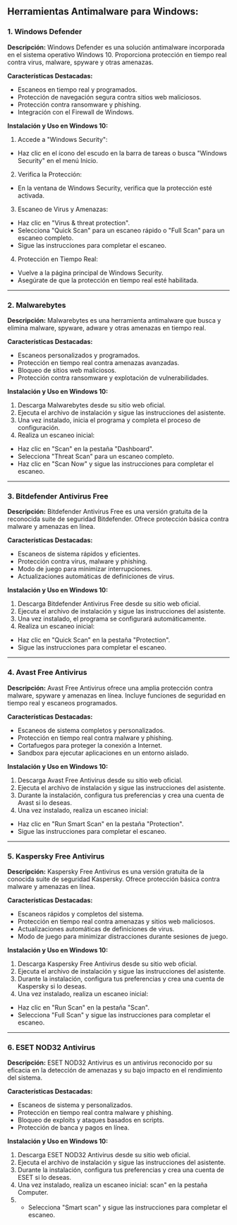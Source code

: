 
## Herramientas Antimalware para Windows:

### 1. Windows Defender

**Descripción:**
Windows Defender es una solución antimalware incorporada en el sistema operativo Windows 10. Proporciona protección en tiempo real contra virus, malware, spyware y otras amenazas.

**Características Destacadas:**
- Escaneos en tiempo real y programados.
- Protección de navegación segura contra sitios web maliciosos.
- Protección contra ransomware y phishing.
- Integración con el Firewall de Windows.

**Instalación y Uso en Windows 10:**
1. Accede a "Windows Security":
- Haz clic en el ícono del escudo en la barra de tareas o busca "Windows Security" en el menú Inicio.

2. Verifica la Protección:
- En la ventana de Windows Security, verifica que la protección esté activada.

3. Escaneo de Virus y Amenazas:
- Haz clic en "Virus & threat protection".
- Selecciona "Quick Scan" para un escaneo rápido o "Full Scan" para un escaneo completo.
- Sigue las instrucciones para completar el escaneo.

4. Protección en Tiempo Real:
- Vuelve a la página principal de Windows Security.
- Asegúrate de que la protección en tiempo real esté habilitada.

---

### 2. Malwarebytes

**Descripción:**
Malwarebytes es una herramienta antimalware que busca y elimina malware, spyware, adware y otras amenazas en tiempo real.

**Características Destacadas:**
- Escaneos personalizados y programados.
- Protección en tiempo real contra amenazas avanzadas.
- Bloqueo de sitios web maliciosos.
- Protección contra ransomware y explotación de vulnerabilidades.

**Instalación y Uso en Windows 10:**
1. Descarga Malwarebytes desde su sitio web oficial.
2. Ejecuta el archivo de instalación y sigue las instrucciones del asistente.
3. Una vez instalado, inicia el programa y completa el proceso de configuración.
4. Realiza un escaneo inicial:
- Haz clic en "Scan" en la pestaña "Dashboard".
- Selecciona "Threat Scan" para un escaneo completo.
- Haz clic en "Scan Now" y sigue las instrucciones para completar el escaneo.

---

### 3. Bitdefender Antivirus Free

**Descripción:**
Bitdefender Antivirus Free es una versión gratuita de la reconocida suite de seguridad Bitdefender. Ofrece protección básica contra malware y amenazas en línea.

**Características Destacadas:**
- Escaneos de sistema rápidos y eficientes.
- Protección contra virus, malware y phishing.
- Modo de juego para minimizar interrupciones.
- Actualizaciones automáticas de definiciones de virus.

**Instalación y Uso en Windows 10:**
1. Descarga Bitdefender Antivirus Free desde su sitio web oficial.
2. Ejecuta el archivo de instalación y sigue las instrucciones del asistente.
3. Una vez instalado, el programa se configurará automáticamente.
4. Realiza un escaneo inicial:
- Haz clic en "Quick Scan" en la pestaña "Protection".
- Sigue las instrucciones para completar el escaneo.

---

### 4. Avast Free Antivirus

**Descripción:**
Avast Free Antivirus ofrece una amplia protección contra malware, spyware y amenazas en línea. Incluye funciones de seguridad en tiempo real y escaneos programados.

**Características Destacadas:**
- Escaneos de sistema completos y personalizados.
- Protección en tiempo real contra malware y phishing.
- Cortafuegos para proteger la conexión a Internet.
- Sandbox para ejecutar aplicaciones en un entorno aislado.

**Instalación y Uso en Windows 10:**
1. Descarga Avast Free Antivirus desde su sitio web oficial.
2. Ejecuta el archivo de instalación y sigue las instrucciones del asistente.
3. Durante la instalación, configura tus preferencias y crea una cuenta de Avast si lo deseas.
4. Una vez instalado, realiza un escaneo inicial:
- Haz clic en "Run Smart Scan" en la pestaña "Protection".
- Sigue las instrucciones para completar el escaneo.

---

### 5. Kaspersky Free Antivirus

**Descripción:**
Kaspersky Free Antivirus es una versión gratuita de la conocida suite de seguridad Kaspersky. Ofrece protección básica contra malware y amenazas en línea.

**Características Destacadas:**
- Escaneos rápidos y completos del sistema.
- Protección en tiempo real contra amenazas y sitios web maliciosos.
- Actualizaciones automáticas de definiciones de virus.
- Modo de juego para minimizar distracciones durante sesiones de juego.

**Instalación y Uso en Windows 10:**
1. Descarga Kaspersky Free Antivirus desde su sitio web oficial.
2. Ejecuta el archivo de instalación y sigue las instrucciones del asistente.
3. Durante la instalación, configura tus preferencias y crea una cuenta de Kaspersky si lo deseas.
4. Una vez instalado, realiza un escaneo inicial:
- Haz clic en "Run Scan" en la pestaña "Scan".
- Selecciona "Full Scan" y sigue las instrucciones para completar el escaneo.

---

### 6. ESET NOD32 Antivirus

**Descripción:**
ESET NOD32 Antivirus es un antivirus reconocido por su eficacia en la detección de amenazas y su bajo impacto en el rendimiento del sistema.

**Características Destacadas:**
- Escaneos de sistema y personalizados.
- Protección en tiempo real contra malware y phishing.
- Bloqueo de exploits y ataques basados en scripts.
- Protección de banca y pagos en línea.

**Instalación y Uso en Windows 10:**
1. Descarga ESET NOD32 Antivirus desde su sitio web oficial.
2. Ejecuta el archivo de instalación y sigue las instrucciones del asistente.
3. Durante la instalación, configura tus preferencias y crea una cuenta de ESET si lo deseas.
4. Una vez instalado, realiza un escaneo inicial:
scan" en la pestaña Computer.
5.   - Selecciona "Smart scan" y sigue las instrucciones para completar el escaneo.

